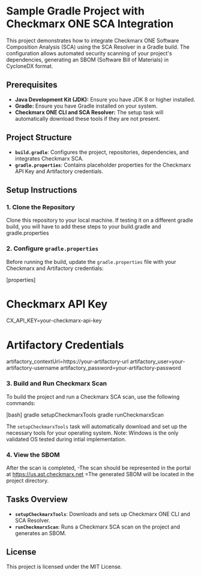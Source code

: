 
# Sample Gradle Project with Checkmarx ONE SCA Integration

This project demonstrates how to integrate Checkmarx ONE Software Composition Analysis (SCA) using the SCA Resolver in a Gradle build. The configuration allows automated security scanning of your project's dependencies, generating an SBOM (Software Bill of Materials) in CycloneDX format.

## Prerequisites

- **Java Development Kit (JDK):** Ensure you have JDK 8 or higher installed.
- **Gradle:** Ensure you have Gradle installed on your system.
- **Checkmarx ONE CLI and SCA Resolver:** The setup task will automatically download these tools if they are not present.

## Project Structure

- **`build.gradle`**: Configures the project, repositories, dependencies, and integrates Checkmarx SCA.
- **`gradle.properties`**: Contains placeholder properties for the Checkmarx API Key and Artifactory credentials.

## Setup Instructions

### 1. Clone the Repository

Clone this repository to your local machine. If testing it on a different gradle build, you will have to add these steps to your build.gradle and gradle.properties

### 2. Configure `gradle.properties`

Before running the build, update the `gradle.properties` file with your Checkmarx and Artifactory credentials:

[properties]
# Checkmarx API Key
CX_API_KEY=your-checkmarx-api-key

# Artifactory Credentials
artifactory_contextUrl=https://your-artifactory-url
artifactory_user=your-artifactory-username
artifactory_password=your-artifactory-password

### 3. Build and Run Checkmarx Scan

To build the project and run a Checkmarx SCA scan, use the following commands:

[bash]
gradle setupCheckmarxTools
gradle runCheckmarxScan

The `setupCheckmarxTools` task will automatically download and set up the necessary tools for your operating system. Note: Windows is the only validated OS tested during intial implementation.

### 4. View the SBOM

After the scan is completed, 
-The scan should be represented in the portal at https://us.ast.checkmarx.net
=The generated SBOM will be located in the project directory. 

## Tasks Overview

- **`setupCheckmarxTools`**: Downloads and sets up Checkmarx ONE CLI and SCA Resolver.
- **`runCheckmarxScan`**: Runs a Checkmarx SCA scan on the project and generates an SBOM.

## License

This project is licensed under the MIT License.